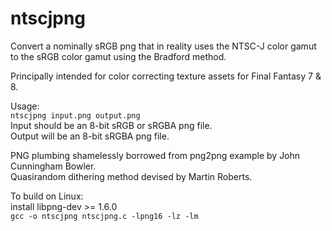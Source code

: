 # ntscjpng
Convert a nominally sRGB png that in reality uses the NTSC-J color gamut to the sRGB color gamut using the Bradford method.

Principally intended for color correcting texture assets for Final Fantasy 7 & 8.

Usage:  
`ntscjpng input.png output.png`  
Input should be an 8-bit sRGB or sRGBA png file.  
Output will be an 8-bit sRGBA png file.

PNG plumbing shamelessly borrowed from png2png example by John Cunningham Bowler.  
Quasirandom dithering method devised by Martin Roberts.

To build on Linux:  
install libpng-dev >= 1.6.0  
`gcc -o ntscjpng ntscjpng.c -lpng16 -lz -lm`
